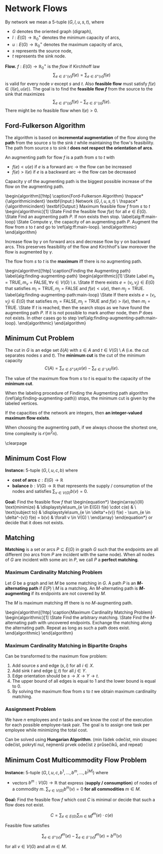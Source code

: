 # Network Flows

By network we mean a 5-tuple $(G, l, u, s, t)$, where

* $G$ denotes the oriented graph (digraph),
* $l: E(G) \rightarrow \mathbb{R}_0^+$ denotes the minimum capacity of arcs,
* $u: E(G) \rightarrow \mathbb{R}_0^+$ denotes the maximum capacity of arcs,
* $s$ represents the source node,
* $t$ represents the sink node.

**Flow.** $f: E(G) \rightarrow \mathbb{R}_0^+$ is the *flow* if Kirchhoff law
$$\sum_{e \in \delta^-(v)} f(e) = \sum_{e \in \delta^+(v)} f(e)$$
is valid for every node $v$ except $s$ and $t$. Also **feasible flow** must satisfy $f(e) \in \langle l(e), u(e) \rangle$. The goal is to find the **feasible flow $f$** from the source to the sink that maximizes
$$\sum_{e \in \delta^+(s)} f(e) - \sum_{e \in \delta^-(s)} f(e).$$
There might be no feasible flow when $l(e) > 0$.

## Ford-Fulkerson Algorithm

The algorithm is based on **incremental augmentation** of the flow along the **path** from the source $s$ to the sink $t$ while maintaining the flow's feasibility. The path from source $s$ to sink $t$ **does not respect the orientation of arcs**.

An augmenting path for flow $f$ is a path from $s$ to $t$ with

* $f(e) < u(e)$ if $e$ is a forward arc $\rightarrow$ the flow can be increased
* $f(e) > l(e)$ if $e$ is a backward arc $\rightarrow$ the flow can be decreased

Capacity $\gamma$ of the augmenting path is the biggest possible increase of the flow on the augmenting path.

\begin{algorithm}[!htp]
\caption{Ford-Fulkerson Algorithm}
\hspace*{\algorithmicindent} \textbf{Input:}  Network $(G, l, u, s, t)$ \\
\hspace*{\algorithmicindent} \textbf{Output:} Maximum feasible flow $f$ from $s$ to $t$
\begin{algorithmic}[1]
\State Find the feasible flow $f(e)$ for all $e \in E(G)$.
\State Find an augmenting path $P$. If non exists then stop. \label{alg:ff:main-loop}
\State Compute $\gamma$, the capacity of an augmenting path $P$. Augment the flow from $s$ to $t$ and go to \ref{alg:ff:main-loop}.
\end{algorithmic}
\end{algorithm}

Increase flow by $\gamma$ on forward arcs and decrease flow by $\gamma$ on backward arcs. This preserves feasibility of the flow and Kirchhof's law moreover the flow is augmented by $\gamma$.

The flow from $s$ to $t$ is the **maximum** iff there is no augmenting path.

\begin{algorithm}[!htp]
\caption{Finding the Augmenting path}
\label{alg:finding-augmenting-path}
\begin{algorithmic}[1]
\State Label $m_s = \text{TRUE}, m_v = \text{FALSE}, \forall v \in V(G) \setminus s$.
\State If there exists $e = (v_i, v_j) \in E(G)$ that satisfies $m_i = \text{TRUE}, m_j = \text{FALSE}$ and $f(e) < u(e)$, then $m_j = \text{TRUE}$. \label{alg:finding-augmenting-path:main-loop}
\State If there exists $e = (v_i, v_j) \in E(G)$ that satisfies $m_i = \text{FALSE}, m_j = \text{TRUE}$ and $f(e) > l(e)$, then $m_i = \text{TRUE}$.
\State If $t$ is reached, then the search stops as we have found the augmenting path $P$. If it is not possible to mark another node, then $P$ does not exists. In other cases go to step \ref{alg:finding-augmenting-path:main-loop}.
\end{algorithmic}
\end{algorithm}

## Minimum Cut Problem

The cut in $G$ is an edge set $\delta(A)$ with $s \in A$ and $t \in V(G) \setminus A$ (i.e. the cut separates nodes $s$ and $t$). The **minimum cut** is the cut of the minimum capacity
$$C(A) = \sum_{e \in \delta^+(A)} u(e) - \sum_{e \in \delta^-(A)} l(e).$$

The value of the maximum flow from $s$ to $t$ is equal to the capacity of the **minimum cut**.

When the labeling procedure of Finding the Augmenting path algorithm (\ref{alg:finding-augmenting-path}) stops, the minimum cut is given by the labeled vertices.

If the capacities of the network are integers, then **an integer-valued maximum flow exists**.

When choosing the augmenting path, if we always choose the shortest one, time complexity is $\mathcal{O}(m^2n)$.

\clearpage

## Minimum Cost Flow

**Instance:** 5-tuple $(G, l, u, c, b)$ where

* **cost of arcs** $c: E(G) \rightarrow \mathbb{R}$
* **balance** $b: V(G) \rightarrow \mathbb{R}$ that represents the supply / consumption of the nodes and satisfies $\sum_{v \in V(G)} b(v) = 0$.

**Goal:** Find the feasible flow $f$ that
\begin{equation*}
\begin{array}{lll}
\text{minimize} & \displaystyle\sum_{e \in E(G)} f(e) \cdot c(e) & \\
\text{subject to} & \displaystyle\sum_{e \in \delta^+(v)} f(e) - \sum_{e \in \delta^-(v)} f(e) = b(v) & \forall v \in V(G) \\
\end{array}
\end{equation*}
or decide that it does not exists.

## Matching

**Matching** is a set or arcs $P \subseteq E(G)$ in graph $G$ such that the endpoints are all different (no arcs from $P$ are incident with the same node). When all nodes of $G$ are incident with some arc in $P$, we call $P$ a **perfect matching**.

### Maximum Cardinality Matching Problem

Let $G$ be a graph and let $M$ be some matching in $G$. A path $P$ is an **$M$-alternating path** if $E(P) \setminus M$ is a matching. An $M$-alternating path is **$M$-augmenting** if its endpoints are not covered by $M$.

The $M$ is maximum matching iff there is no $M$-augmenting path.

\begin{algorithm}[!htp]
\caption{Maximum Cardinality Matching Problem}
\begin{algorithmic}[1]
\State Find the arbitrary matching.
\State Find the $M$-alternating path with uncovered endpoints. Exchange the matching along the alternating path. Repeat as long as such a path does exist.
\end{algorithmic}
\end{algorithm}

### Maximum Cardinality Matching in Bipartite Graphs

Can be transformed to the maximum flow problem:

1. Add source $s$ and edge $(s, i)$ for all $i \in X$.
2. Add sink $t$ and edge $(j, t)$ for all $j \in Y$.
3. Edge orientation should be $s \rightarrow X \rightarrow Y \rightarrow t$.
4. The upper bound of all edges is equal to 1 and the lower bound is equal to 0.
5. By solving the maximum flow from $s$ to $t$ we obtain maximum cardinality matching.

### Assignment Problem

We have $n$ employees and $n$ tasks and we know the cost of the execution for each possible employee-task pair. The goal is to assign one task per employee while minimizing the total cost.

Can be solved using **Hungarian Algorithm**. (min řádek odečíst, min sloupec odečíst, pokrytí nul, nejmenší prvek odečíst z průsečíků, and repeat)

## Minimum Cost Multicommodity Flow Problem

**Instance:** 5-tuple $(G, l, u, c, b^1, \dots, b^m, \dots, b^{|M|})$ where

* vectors $b^m: V(G) \rightarrow \mathbb{R}$ that express (**supply / consumption**) of nodes of a commodity $m$. $\sum_{v \in V(G)} b^m(v) = 0$ **for all commodities** $m \in M$.

**Goal:** Find the feasible flow $f$ which cost $C$ is minimal or decide that such a flow does not exist.

$$C = \sum_{e \in E(G)} \sum_{m \in M} f^m(e) \cdot c(e)$$

Feasible flow satisfies

$$\sum_{e \in \delta^+(v)} f^m(e) - \sum_{e \in \delta^-(v)} f^m(e) = b^m(v)$$

for all $v \in V(G)$ and all $m \in M$.
